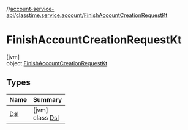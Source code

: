 //[account-service-api](../../../index.md)/[classtime.service.account](../index.md)/[FinishAccountCreationRequestKt](index.md)

# FinishAccountCreationRequestKt

[jvm]\
object [FinishAccountCreationRequestKt](index.md)

## Types

| Name | Summary |
|---|---|
| [Dsl](-dsl/index.md) | [jvm]<br>class [Dsl](-dsl/index.md) |
